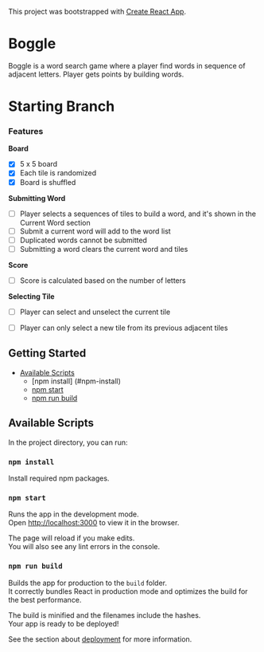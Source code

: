 This project was bootstrapped with [Create React App](https://github.com/facebookincubator/create-react-app).

# Boggle

Boggle is a word search game where a player find words in sequence of adjacent letters. Player gets points by building words.

# Starting Branch
### Features

**Board**
- [x] 5 x 5 board
- [x] Each tile is randomized
- [x] Board is shuffled

**Submitting Word**
- [ ] Player selects a sequences of tiles to build a word, and it's shown in the Current Word section
- [ ] Submit a current word will add to the word list
- [ ] Duplicated words cannot be submitted
- [ ] Submitting a word clears the current word and tiles

**Score**
- [ ] Score is calculated based on the number of letters

**Selecting Tile**
- [ ] Player can select and unselect the current tile
- [ ] Player can only select a new tile from its previous adjacent tiles



## Getting Started

- [Available Scripts](#available-scripts)
  - [npm install] (#npm-install)
  - [npm start](#npm-start)
  - [npm run build](#npm-run-build)

## Available Scripts

In the project directory, you can run:

### `npm install`

Install required npm packages.

### `npm start`

Runs the app in the development mode.<br>
Open [http://localhost:3000](http://localhost:3000) to view it in the browser.

The page will reload if you make edits.<br>
You will also see any lint errors in the console.


### `npm run build`

Builds the app for production to the `build` folder.<br>
It correctly bundles React in production mode and optimizes the build for the best performance.

The build is minified and the filenames include the hashes.<br>
Your app is ready to be deployed!

See the section about [deployment](#deployment) for more information.

